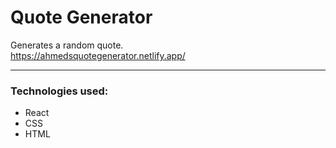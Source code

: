 # Quote Generator  
Generates a random quote.  
https://ahmedsquotegenerator.netlify.app/  
***
### Technologies used:  
- React
- CSS
- HTML
